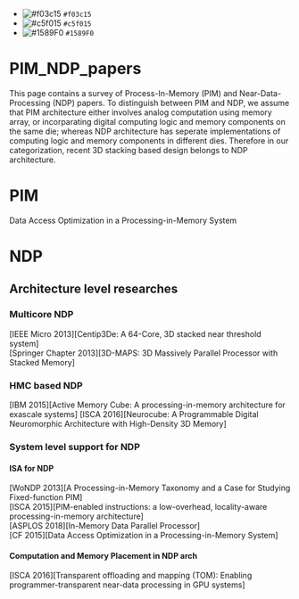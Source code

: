 - ![#f03c15](https://placehold.it/15/f03c15/000000?text=+) `#f03c15`
- ![#c5f015](https://placehold.it/15/c5f015/000000?text=+) `#c5f015`
- ![#1589F0](https://placehold.it/15/1589F0/000000?text=+) `#1589F0`

# PIM_NDP_papers
This page contains a survey of Process-In-Memory (PIM) and Near-Data-Processing (NDP) papers. 
To distinguish between PIM and NDP, we assume that PIM architecture either involves analog computation using memory array, or incorparating digital computing logic and memory components on the same die; 
whereas NDP architecture has seperate implementations of computing logic and memory components in different dies. Therefore in our categorization, recent 3D stacking based design belongs to NDP architecture.

# PIM

Data Access Optimization in a Processing-in-Memory System

# NDP

## Architecture level researches
### Multicore NDP
[IEEE Micro 2013][Centip3De: A 64-Core, 3D stacked near threshold system]<br/>
[Springer Chapter 2013][3D-MAPS: 3D Massively Parallel Processor with Stacked Memory]<br/>

### HMC based NDP
[IBM 2015][Active Memory Cube: A processing-in-memory architecture for exascale systems]
[ISCA 2016][Neurocube: A Programmable Digital Neuromorphic Architecture with High-Density 3D Memory]

### System level support for NDP
#### ISA for NDP
[WoNDP 2013][A Processing-in-Memory Taxonomy and a Case for Studying Fixed-function PIM]<br/>
[ISCA 2015][PIM-enabled instructions: a low-overhead, locality-aware processing-in-memory architecture]<br/>
[ASPLOS 2018][In-Memory Data Parallel Processor]<br/>
[CF 2015][Data Access Optimization in a Processing-in-Memory System]<br/>

#### Computation and Memory Placement in NDP arch
[ISCA 2016][Transparent offloading and mapping (TOM): Enabling programmer-transparent near-data processing in GPU systems]<br/>


